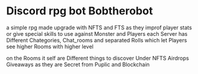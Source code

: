 # Discord rpg bot Bobtherobot

a simple rpg made upgrade with NFTS and FTS as they improf player stats or give special skills to use against Monster and Players
each Server has Different Chategories, Chat_rooms and separated Rolls which let Players see higher Rooms with higher level

on the Rooms it self are Different things to discover Under NFTS Airdrops Giveaways as they are Secret from Puplic and Blockchain
